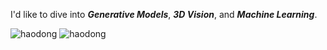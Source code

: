 I'd like to dive into ***Generative Models***, ***3D Vision***, and ***Machine Learning***.

![haodong](https://github-readme-stats.vercel.app/api?username=haodong2000&count_private=true&hide_border=true) ![haodong](https://github-readme-stats.vercel.app/api/top-langs/?username=haodong2000&layout=compact&hide_border=true&langs_count=8&hide=html,css,less,ejs,scss,makefile,jupyter%20notebook)
